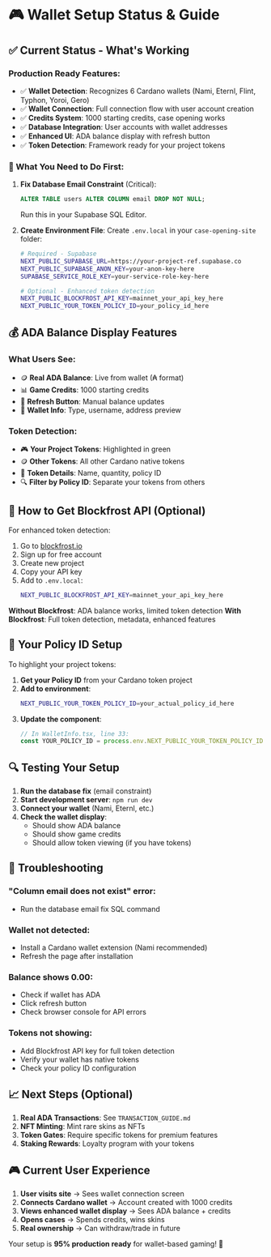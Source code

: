 # 🎮 Wallet Setup Status & Guide

## ✅ **Current Status - What's Working**

### **Production Ready Features:**
- ✅ **Wallet Detection**: Recognizes 6 Cardano wallets (Nami, Eternl, Flint, Typhon, Yoroi, Gero)
- ✅ **Wallet Connection**: Full connection flow with user account creation
- ✅ **Credits System**: 1000 starting credits, case opening works
- ✅ **Database Integration**: User accounts with wallet addresses
- ✅ **Enhanced UI**: ADA balance display with refresh button
- ✅ **Token Detection**: Framework ready for your project tokens

### **🔧 What You Need to Do First:**

1. **Fix Database Email Constraint** (Critical):
   ```sql
   ALTER TABLE users ALTER COLUMN email DROP NOT NULL;
   ```
   Run this in your Supabase SQL Editor.

2. **Create Environment File**:
   Create `.env.local` in your `case-opening-site` folder:
   ```bash
   # Required - Supabase
   NEXT_PUBLIC_SUPABASE_URL=https://your-project-ref.supabase.co
   NEXT_PUBLIC_SUPABASE_ANON_KEY=your-anon-key-here
   SUPABASE_SERVICE_ROLE_KEY=your-service-role-key-here
   
   # Optional - Enhanced token detection
   NEXT_PUBLIC_BLOCKFROST_API_KEY=mainnet_your_api_key_here
   NEXT_PUBLIC_YOUR_TOKEN_POLICY_ID=your_policy_id_here
   ```

## 💰 **ADA Balance Display Features**

### **What Users See:**
- 🪙 **Real ADA Balance**: Live from wallet (₳ format)
- 📊 **Game Credits**: 1000 starting credits
- 🔄 **Refresh Button**: Manual balance updates
- 👛 **Wallet Info**: Type, username, address preview

### **Token Detection:**
- 🎮 **Your Project Tokens**: Highlighted in green
- 🪙 **Other Tokens**: All other Cardano native tokens
- 📝 **Token Details**: Name, quantity, policy ID
- 🔍 **Filter by Policy ID**: Separate your tokens from others

## 🚀 **How to Get Blockfrost API (Optional)**

For enhanced token detection:

1. Go to [blockfrost.io](https://blockfrost.io/)
2. Sign up for free account
3. Create new project
4. Copy your API key
5. Add to `.env.local`:
   ```bash
   NEXT_PUBLIC_BLOCKFROST_API_KEY=mainnet_your_api_key_here
   ```

**Without Blockfrost**: ADA balance works, limited token detection
**With Blockfrost**: Full token detection, metadata, enhanced features

## 🎯 **Your Policy ID Setup**

To highlight your project tokens:

1. **Get your Policy ID** from your Cardano token project
2. **Add to environment**:
   ```bash
   NEXT_PUBLIC_YOUR_TOKEN_POLICY_ID=your_actual_policy_id_here
   ```
3. **Update the component**:
   ```typescript
   // In WalletInfo.tsx, line 33:
   const YOUR_POLICY_ID = process.env.NEXT_PUBLIC_YOUR_TOKEN_POLICY_ID || "your_policy_id_here"
   ```

## 🔍 **Testing Your Setup**

1. **Run the database fix** (email constraint)
2. **Start development server**: `npm run dev`
3. **Connect your wallet** (Nami, Eternl, etc.)
4. **Check the wallet display**:
   - Should show ADA balance
   - Should show game credits
   - Should allow token viewing (if you have tokens)

## 🐛 **Troubleshooting**

### **"Column email does not exist" error**:
- Run the database email fix SQL command

### **Wallet not detected**:
- Install a Cardano wallet extension (Nami recommended)
- Refresh the page after installation

### **Balance shows 0.00**:
- Check if wallet has ADA
- Click refresh button
- Check browser console for API errors

### **Tokens not showing**:
- Add Blockfrost API key for full token detection
- Verify your wallet has native tokens
- Check your policy ID configuration

## 📈 **Next Steps (Optional)**

1. **Real ADA Transactions**: See `TRANSACTION_GUIDE.md`
2. **NFT Minting**: Mint rare skins as NFTs
3. **Token Gates**: Require specific tokens for premium features
4. **Staking Rewards**: Loyalty program with your tokens

## 🎮 **Current User Experience**

1. **User visits site** → Sees wallet connection screen
2. **Connects Cardano wallet** → Account created with 1000 credits  
3. **Views enhanced wallet display** → Sees ADA balance + credits
4. **Opens cases** → Spends credits, wins skins
5. **Real ownership** → Can withdraw/trade in future

Your setup is **95% production ready** for wallet-based gaming! 🚀 